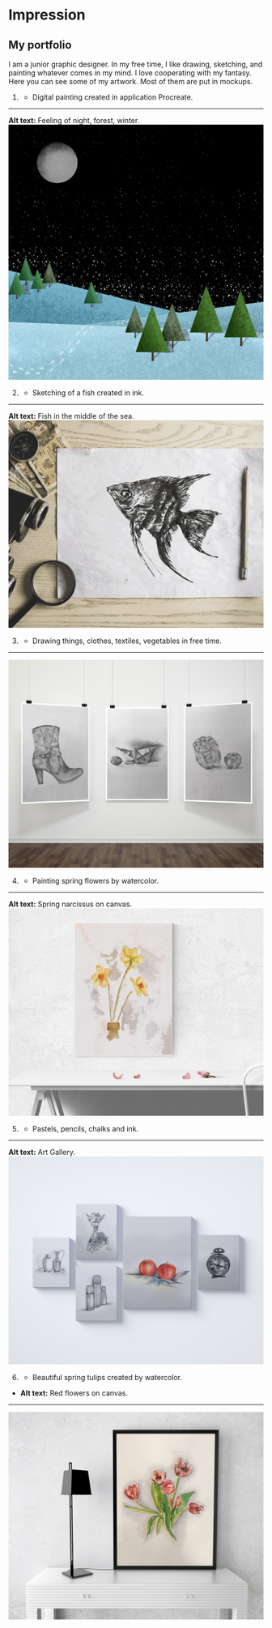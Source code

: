 # Impression

## My portfolio

I am a junior graphic designer. In my free time, I like drawing, sketching, and painting whatever comes in my mind. I love cooperating with my fantasy. Here you can see some of my artwork. Most of them are put in mockups.

1. - Digital painting created in application Procreate.
---
**Alt text:** Feeling of night, forest, winter. 
![image](02.md/img/1.jpg)

2. - Sketching of a fish created in ink.
---
**Alt text:** Fish in the middle of the sea.
![image](02.md/img/2.jpg)

3. - Drawing things, clothes, textiles, vegetables in free time.
---
![image](00-composition/img/3.jpg)

4. - Painting spring flowers by watercolor.
---
**Alt text:** Spring narcissus on canvas.
![image](00-composition/img/4.jpg)

5. - Pastels, pencils, chalks and ink.
---
**Alt text:** Art Gallery.
![image](00-composition/img/5.jpg)

6. - Beautiful spring tulips created by watercolor.
- **Alt text:** Red flowers on canvas.
---
![image](00-composition/img/6.jpg)

